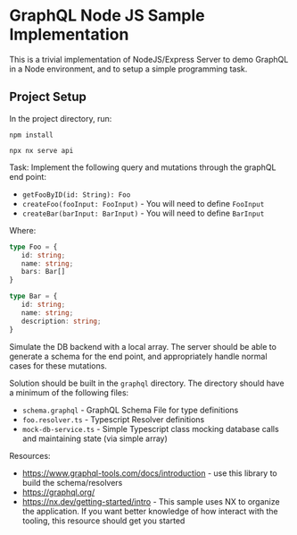# GraphQL Node JS Sample Implementation

This is a trivial implementation of NodeJS/Express Server to demo GraphQL in a Node environment, and to setup a simple programming task.

## Project Setup

In the project directory, run:

`npm install`

`npx nx serve api`

Task: Implement the following query and mutations through the graphQL end point:
- `getFooByID(id: String): Foo`
- `createFoo(fooInput: FooInput)`  - You will need to define `FooInput`
- `createBar(barInput: BarInput)`  - You will need to define `BarInput`

Where:
```typescript
type Foo = {
   id: string;
   name: string;
   bars: Bar[]
} 

type Bar = {
   id: string;
   name: string;
   description: string;
}
```

Simulate the DB backend with a local array.  The server should be able to generate a schema for the end point, 
and appropriately handle normal cases for these mutations.

Solution should be built in the `graphql` directory.  The directory should have a minimum of the following files:
- `schema.graphql` - GraphQL Schema File for type definitions
- `foo.resolver.ts` - Typescript Resolver definitions
- `mock-db-service.ts` - Simple Typescript class mocking database calls and maintaining state (via simple array)

Resources:
- https://www.graphql-tools.com/docs/introduction - use this library to build the schema/resolvers
- https://graphql.org/
- https://nx.dev/getting-started/intro - This sample uses NX to organize the application.  If you want better knowledge of how interact with the tooling, this resource should get you started
